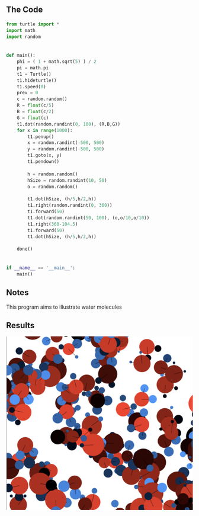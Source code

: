 ## The Code
```python
from turtle import *
import math
import random


def main():
    phi = ( 1 + math.sqrt(5) ) / 2
    pi = math.pi
    t1 = Turtle()
    t1.hideturtle()
    t1.speed(0)
    prev = 0
    c = random.random()
    R = float(c/5)
    B = float(c/2)
    G = float(c)
    t1.dot(random.randint(0, 100), (R,B,G))
    for x in range(1000):
        t1.penup()
        x = random.randint(-500, 500)
        y = random.randint(-500, 500)
        t1.goto(x, y)
        t1.pendown()

        h = random.random()
        hSize = random.randint(10, 50)
        o = random.random()
        
        t1.dot(hSize, (h/5,h/2,h))
        t1.right(random.randint(0, 360))
        t1.forward(50)
        t1.dot(random.randint(50, 100), (o,o/10,o/10))
        t1.right(360-104.5)
        t1.forward(50)
        t1.dot(hSize, (h/5,h/2,h))

    done()


if __name__ == '__main__':
    main()
```

## Notes
This program aims to illustrate water molecules

## Results

<img width="700" alt="cover_pic" src="_images/program6/1.png">
<br />
<br />

